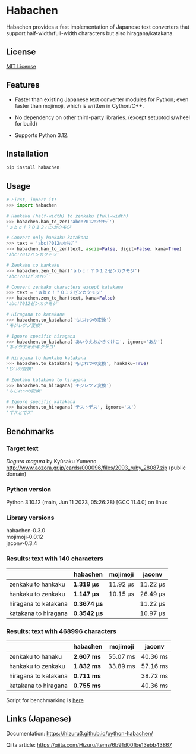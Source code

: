 # Habachen
Habachen provides a fast implementation of Japanese text converters that support half-width/full-width characters but also hiragana/katakana.

## License

[MIT License](https://github.com/Hizuru3/python-habachen/blob/main/LICENSE)

## Features

- Faster than existing Japanese text converter modules for Python; even faster than mojimoji, which is written in Cython/C++.

- No dependency on other third-party libraries. (except setuptools/wheel for build)

- Supports Python 3.12.

## Installation

```sh
pip install habachen
```

## Usage

```python
# First, import it!
>>> import habachen

# Hankaku (half-width) to zenkaku (full-width)
>>> habachen.han_to_zen('abc!?012ﾊﾝｶｸﾓｼﾞ')
'ａｂｃ！？０１２ハンカクモジ'

# Convert only hankaku katakana
>>> text = 'abc!?012ﾊﾝｶｸﾓｼﾞ'
>>> habachen.han_to_zen(text, ascii=False, digit=False, kana=True)
'abc!?012ハンカクモジ'

# Zenkaku to hankaku
>>> habachen.zen_to_han('ａｂｃ！？０１２ゼンカクモジ')
'abc!?012ｾﾞﾝｶｸﾓｼﾞ'

# Convert zenkaku characters except katakana
>>> text = 'ａｂｃ！？０１２ゼンカクモジ'
>>> habachen.zen_to_han(text, kana=False)
'abc!?012ゼンカクモジ'

# Hiragana to katakana
>>> habachen.to_katakana('もじれつの変換')
'モジレツノ変換'

# Ignore specific hiragana
>>> habachen.to_katakana('あいうえおかきくけこ', ignore='あか')
'あイウエオかキクケコ'

# Hiragana to hankaku katakana
>>> habachen.to_katakana('もじれつの変換', hankaku=True)
'ﾓｼﾞﾚﾂﾉ変換'

# Zenkaku katakana to hiragana
>>> habachen.to_hiragana('モジレツノ変換')
'もじれつの変換'

# Ignore specific katakana
>>> habachen.to_hiragana('テストデス', ignore='ス')
'てスとでス'

```

## Benchmarks

### Target text
*Dogura magura* by Kyūsaku Yumeno  
http://www.aozora.gr.jp/cards/000096/files/2093_ruby_28087.zip
(public domain)

### Python version
Python 3.10.12 (main, Jun 11 2023, 05:26:28) [GCC 11.4.0] on linux

### Library versions
habachen-0.3.0  
mojimoji-0.0.12  
jaconv-0.3.4  

### Results: text with 140 characters

| | habachen | mojimoji | jaconv |
|---|---|---|---|
| zenkaku to hankaku | **1.319 µs** | 11.92 µs | 11.22 µs |
| hankaku to zenkaku | **1.147 µs**  | 10.15 µs | 26.49 µs |
| hiragana to katakana | **0.3674 µs** |  | 11.22 µs |
| katakana to hiragana | **0.3542 µs**  |  | 10.97 µs | 
  
### Results: text with 468996 characters

| | habachen | mojimoji | jaconv |
|---|---|---|---|
| zenkaku to hanaku | **2.607 ms** | 55.07 ms | 40.36 ms |
| hankaku to zenkaku | **1.832 ms**  | 33.89 ms | 57.16 ms |
| hiragana to katakana | **0.711 ms** |  | 38.72 ms |
| katakana to hiragana | **0.755 ms**  |  | 40.36 ms |
  
Script for benchmarking is [here](https://github.com/Hizuru3/python-habachen/blob/main/benchmarks/dogura.ipynb)

## Links (Japanese)

Documentation:
https://hizuru3.github.io/python-habachen/

Qiita article:
https://qiita.com/Hizuru/items/6b91d00fbe13ebb43867
